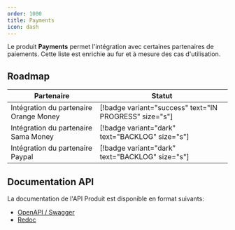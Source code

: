 ```yaml
---
order: 1000
title: Payments
icon: dash
---
```


Le produit **Payments** permet l'intégration avec certaines partenaires de paiements. Cette liste est enrichie au fur
et à mesure des cas d'utilisation.

## Roadmap

| Partenaire                                | Statut    |
|-                                          |-          |
| Intégration du partenaire Orange Money    |  [!badge variant="success" text="IN PROGRESS" size="s"]       |
| Intégration du partenaire Sama Money      |  [!badge variant="dark" text="BACKLOG" size="s"]              |
| Intégration du partenaire Paypal          |  [!badge variant="dark" text="BACKLOG" size="s"]              |


## Documentation API

La documentation de l'API Produit est disponible en format suivants:

- [OpenAPI / Swagger](https://sandbox.bantu.dev/payments/swagger-ui/index.html) 
- [Redoc](https://sandbox.bantu.dev/payments)

